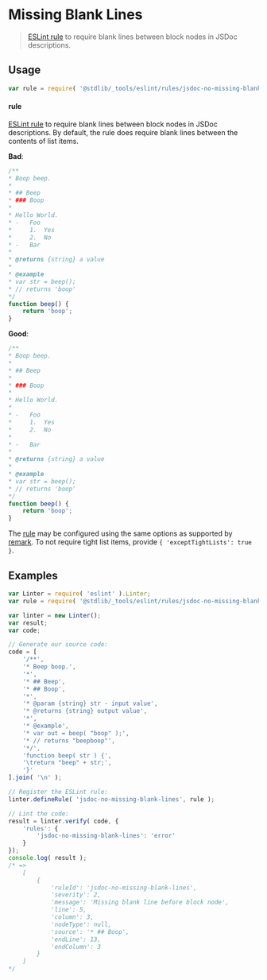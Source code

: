 <!--

@license Apache-2.0

Copyright (c) 2018 The Stdlib Authors.

Licensed under the Apache License, Version 2.0 (the "License");
you may not use this file except in compliance with the License.
You may obtain a copy of the License at

   http://www.apache.org/licenses/LICENSE-2.0

Unless required by applicable law or agreed to in writing, software
distributed under the License is distributed on an "AS IS" BASIS,
WITHOUT WARRANTIES OR CONDITIONS OF ANY KIND, either express or implied.
See the License for the specific language governing permissions and
limitations under the License.

-->

# Missing Blank Lines

> [ESLint rule][eslint-rules] to require blank lines between block nodes in JSDoc descriptions.

<section class="intro">

</section>

<!-- /.intro -->

<section class="usage">

## Usage

```javascript
var rule = require( '@stdlib/_tools/eslint/rules/jsdoc-no-missing-blank-lines' );
```

#### rule

[ESLint rule][eslint-rules] to require blank lines between block nodes in JSDoc descriptions. By default, the rule does require blank lines between the contents of list items.

**Bad**:

<!-- eslint-disable stdlib/jsdoc-no-missing-blank-lines, stdlib/jsdoc-list-item-spacing, stdlib/jsdoc-markdown-remark -->

```javascript
/**
* Boop beep.
*
* ## Beep
* ### Boop
*
* Hello World.
* -   Foo
*     1.  Yes
*     2.  No
* -   Bar
*
* @returns {string} a value
*
* @example
* var str = beep();
* // returns 'boop'
*/
function beep() {
    return 'boop';
}
```

**Good**:

<!-- eslint-disable stdlib/jsdoc-markdown-remark -->

```javascript
/**
* Boop beep.
*
* ## Beep
*
* ### Boop
*
* Hello World.
*
* -   Foo
*     1.  Yes
*     2.  No
*
* -   Bar
*
* @returns {string} a value
*
* @example
* var str = beep();
* // returns 'boop'
*/
function beep() {
    return 'boop';
}
```

The [rule][eslint-rules] may be configured using the same options as supported by [remark][remark-lint-no-missing-blank-lines]. To not require tight list items, provide `{ 'exceptTightLists': true }`.

</section>

<!-- /.usage -->

<section class="examples">

## Examples

<!-- eslint no-undef: "error" -->

```javascript
var Linter = require( 'eslint' ).Linter;
var rule = require( '@stdlib/_tools/eslint/rules/jsdoc-no-missing-blank-lines' );

var linter = new Linter();
var result;
var code;

// Generate our source code:
code = [
    '/**',
    '* Beep boop.',
    '*',
    '* ## Beep',
    '* ## Boop',
    '*',
    '* @param {string} str - input value',
    '* @returns {string} output value',
    '*',
    '* @example',
    '* var out = beep( "boop" );',
    '* // returns "beepboop"',
    '*/',
    'function beep( str ) {',
    '\treturn "beep" + str;',
    '}'
].join( '\n' );

// Register the ESLint rule:
linter.defineRule( 'jsdoc-no-missing-blank-lines', rule );

// Lint the code:
result = linter.verify( code, {
    'rules': {
        'jsdoc-no-missing-blank-lines': 'error'
    }
});
console.log( result );
/* =>
    [
        {
            'ruleId': 'jsdoc-no-missing-blank-lines',
            'severity': 2,
            'message': 'Missing blank line before block node',
            'line': 5,
            'column': 3,
            'nodeType': null,
            'source': '* ## Boop',
            'endLine': 13,
            'endColumn': 3
        }
    ]
*/
```

</section>

<!-- /.examples -->

<section class="links">

[eslint-rules]: https://eslint.org/docs/developer-guide/working-with-rules

[remark-lint-no-missing-blank-lines]: https://github.com/remarkjs/remark-lint/tree/19150d94f89f7a0d94d083417890236d11839641/packages/remark-lint-no-missing-blank-lines

</section>

<!-- /.links -->

